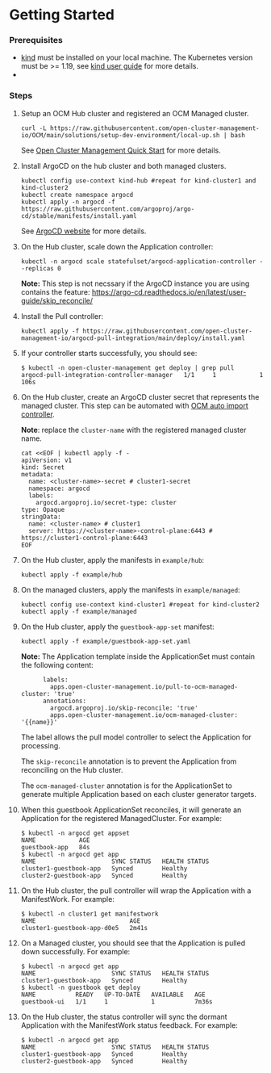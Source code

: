 # Getting Started

### Prerequisites
- [kind](https://kind.sigs.k8s.io) must be installed on your local machine. The Kubernetes version must be >= 1.19, see [kind user guide](https://kind.sigs.k8s.io/docs/user/quick-start/#creating-a-cluster) for more details.
- 

### Steps
1. Setup an OCM Hub cluster and registered an OCM Managed cluster. 
   ```
   curl -L https://raw.githubusercontent.com/open-cluster-management-io/OCM/main/solutions/setup-dev-environment/local-up.sh | bash
   ```
   
   See [Open Cluster Management Quick Start](https://open-cluster-management.io/getting-started/quick-start/) for more details.

2. Install ArgoCD on the hub cluster and both managed clusters. 
   ```
   kubectl config use-context kind-hub #repeat for kind-cluster1 and kind-cluster2
   kubectl create namespace argocd
   kubectl apply -n argocd -f https://raw.githubusercontent.com/argoproj/argo-cd/stable/manifests/install.yaml
   ```
   See [ArgoCD website](https://argo-cd.readthedocs.io/en/stable/getting_started/) for more details.

3. On the Hub cluster, scale down the Application controller:
    ```
    kubectl -n argocd scale statefulset/argocd-application-controller --replicas 0
    ```
    **Note:** This step is not necssary if the ArgoCD instance you are using contains the feature: 
    https://argo-cd.readthedocs.io/en/latest/user-guide/skip_reconcile/

1. Install the Pull controller:
    ```
    kubectl apply -f https://raw.githubusercontent.com/open-cluster-management-io/argocd-pull-integration/main/deploy/install.yaml
    ```

1. If your controller starts successfully, you should see:
    ```
    $ kubectl -n open-cluster-management get deploy | grep pull
    argocd-pull-integration-controller-manager   1/1     1            1           106s
    ```

1. On the Hub cluster, create an ArgoCD cluster secret that represents the managed cluster. This step can be automated with [OCM auto import controller](https://github.com/open-cluster-management-io/multicloud-integrations/).

    **Note**: replace the `cluster-name` with the registered managed cluster name.
    ```
    cat <<EOF | kubectl apply -f -
    apiVersion: v1
    kind: Secret
    metadata:
      name: <cluster-name>-secret # cluster1-secret
      namespace: argocd
      labels:
        argocd.argoproj.io/secret-type: cluster
    type: Opaque
    stringData:
      name: <cluster-name> # cluster1
      server: https://<cluster-name>-control-plane:6443 # https://cluster1-control-plane:6443
    EOF
    ```

1. On the Hub cluster, apply the manifests in `example/hub`:
    ```
    kubectl apply -f example/hub
    ```

1. On the managed clusters, apply the manifests in `example/managed`:
    ```
    kubectl config use-context kind-cluster1 #repeat for kind-cluster2
    kubectl apply -f example/managed
    ```

1. On the Hub cluster, apply the `guestbook-app-set` manifest:
    ```
    kubectl apply -f example/guestbook-app-set.yaml
    ```
    **Note:** The Application template inside the ApplicationSet must contain the following content:
    ```
          labels:
            apps.open-cluster-management.io/pull-to-ocm-managed-cluster: 'true'
          annotations:
            argocd.argoproj.io/skip-reconcile: 'true'
            apps.open-cluster-management.io/ocm-managed-cluster: '{{name}}'
    ```
    The label allows the pull model controller to select the Application for processing.

    The `skip-reconcile` annotation is to prevent the Application from reconciling on the Hub cluster.

    The `ocm-managed-cluster` annotation is for the ApplicationSet to generate multiple Application based on each cluster generator targets.

10. When this guestbook ApplicationSet reconciles, it will generate an Application for the registered ManagedCluster. For example:
    ```
    $ kubectl -n argocd get appset
    NAME            AGE
    guestbook-app   84s
    $ kubectl -n argocd get app
    NAME                     SYNC STATUS   HEALTH STATUS
    cluster1-guestbook-app   Synced        Healthy
    cluster2-guestbook-app   Synced        Healthy     
    ```

11. On the Hub cluster, the pull controller will wrap the Application with a ManifestWork. For example:
    ```
    $ kubectl -n cluster1 get manifestwork
    NAME                          AGE
    cluster1-guestbook-app-d0e5   2m41s
    ```

12. On a Managed cluster, you should see that the Application is pulled down successfully. For example:
    ```
    $ kubectl -n argocd get app
    NAME                     SYNC STATUS   HEALTH STATUS
    cluster1-guestbook-app   Synced        Healthy
    $ kubectl -n guestbook get deploy
    NAME           READY   UP-TO-DATE   AVAILABLE   AGE
    guestbook-ui   1/1     1            1           7m36s
    ```

13. On the Hub cluster, the status controller will sync the dormant Application with the ManifestWork status feedback. For example:
    ```
    $ kubectl -n argocd get app
    NAME                     SYNC STATUS   HEALTH STATUS
    cluster1-guestbook-app   Synced        Healthy
    cluster2-guestbook-app   Synced        Healthy
    ```
